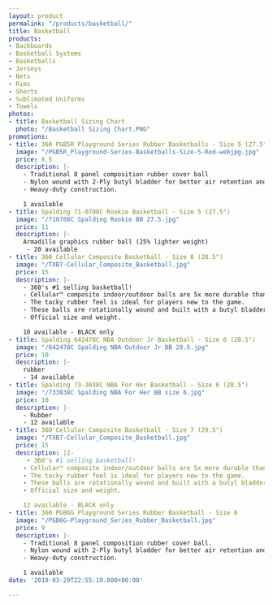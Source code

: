 ```yaml
---
layout: product
permalink: "/products/basketball/"
title: Basketball
products:
- Backboards
- Basketball Systems
- Basketballs
- Jerseys
- Nets
- Rims
- Shorts
- Sublimated Uniforms
- Towels
photos:
- title: Basketball Sizing Chart
  photo: "/Basketball Sizing Chart.PNG"
promotions:
- title: 360 PGB5R Playground Series Rubber Basketballs - Size 5 (27.5")
  image: "/PGB5R_Playground-Series-Basketballs-Size-5-Red-webjpg.jpg"
  price: 8.5
  description: |-
    - Traditional 8 panel composition rubber cover ball
    - Nylon wound with 2-Ply butyl bladder for better air retention and consistent bounce
    - Heavy-duty construction.

    1 available
- title: Spalding 71-0708C Rookie Basketball - Size 5 (27.5")
  image: "/710708C Spalding Rookie BB 27.5.jpg"
  price: 11
  description: |-
    Armadillo graphics rubber ball (25% lighter weight)
     - 20 available
- title: 360 Cellular Composite Basketball - Size 6 (28.5")
  image: "/TXB7-Cellular_Composite_Basketball.jpg"
  price: 15
  description: |-
    - 360's #1 selling basketball!
    - Cellular™ composite indoor/outdoor balls are 5x more durable than traditional rubber balls.
    - The tacky rubber feel is ideal for players new to the game.
    - These balls are rotationally wound and built with a butyl bladder for consistent bounce and air retention.
    - Official size and weight.

    10 available - BLACK only
- title: Spalding 642478C NBA Outdoor Jr Basketball - Size 6 (28.5")
  image: "/642478C Spalding NBA Outdoor Jr BB 28.5.jpg"
  price: 10
  description: |-
    rubber
    - 14 available
- title: Spalding 73-3038C NBA For Her Basketball - Size 6 (28.5")
  image: "/733038C Spalding NBA For Her BB size 6.jpg"
  price: 10
  description: |-
    - Rubber
    - 12 available
- title: 360 Cellular Composite Basketball - Size 7 (29.5")
  image: "/TXB7-Cellular_Composite_Basketball.jpg"
  price: 15
  description: |2-
     - 360's #1 selling basketball!
    - Cellular™ composite indoor/outdoor balls are 5x more durable than traditional rubber balls.
    - The tacky rubber feel is ideal for players new to the game.
    - These balls are rotationally wound and built with a butyl bladder for consistent bounce and air retention.
    - Official size and weight.

    12 available - BLACK only
- title: 360 PGB6G Playground Series Rubber Basketball - Size 6
  image: "/PGB6G-Playground_Series_Rubber_Basketball.jpg"
  price: 9
  description: |-
    - Traditional 8 panel composition rubber cover ball.
    - Nylon wound with 2-Ply butyl bladder for better air retention and consistent bounce.
    - Heavy-duty construction.

    1 available
date: '2019-03-29T22:55:10.000+00:00'

---
```

